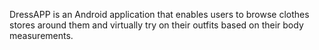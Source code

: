 DressAPP is an Android application that enables users to browse clothes stores around them and virtually try on their outfits based on their body measurements.
